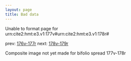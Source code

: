 ```yaml
---
layout: page
title: Bad data
---
```


Unable to format page for urn:cite2:hmt:e3.v1:177v#urn:cite2:hmt:e3.v1:178r#

prev: [176v-177r](../176v-177r/) next: [178v-179r](../178v-179r/)

Composite image not yet made for bifolio spread 177v-178r


